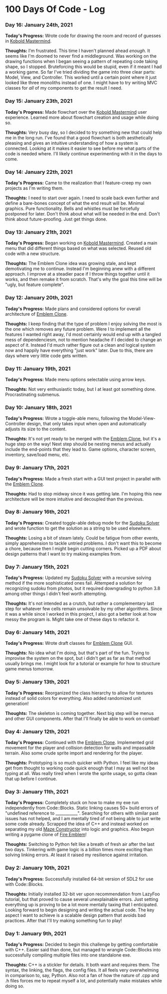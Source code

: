 # 100 Days Of Code - Log

### Day 16: January 24th, 2021
**Today's Progress:** Wrote code for drawing the room and record of guesses in [Kobold Mastermind](https://github.com/erifo/kobold-mastermind).

**Thoughts:** I'm frustrated. This time I haven't planned ahead *enough*. It seems like I'm doomed to never find a middleground. Was working on the drawing functions when I began seeing a pattern of repeating code taking shape, so I stopped. Bruteforcing this would be stupid, even if it meant I had a working game. So far I've tried dividing the game into three clear parts: Model, View, and Controller. This worked until a certain point where it just looked like three monoliths instead of one. I might have to try writing MVC classes for *all* of my components to get the result I need.

### Day 15: January 23th, 2021
**Today's Progress:** Made flowchart over the [Kobold Mastermind](https://github.com/erifo/kobold-mastermind) user experience. Learned more about flowchart creation and usage while doing so.

**Thoughts:** Very busy day, so I decided to try something new that could help me in the long run. I've found that a good flowchart is both aesthetically pleasing and gives an intuitive understanding of how a system is connected. Looking at it makes it easier to see before me what parts of the code is needed where. I'll likely continue experimenting with it in the days to come.

### Day 14: January 22th, 2021
**Today's Progress:** Came to the realization that I feature-creep my own projects as I'm writing them.

**Thoughts:** I need to start over again. I need to scale back even further and define a bare-bones concept of what the end result will be. Minimal graphics. Pure functionality. Bells and whistles must be forcefully postponed for later. Don't think about what will be needed in the end. Don't think about future-proofing. Just get things done.

### Day 13: January 21th, 2021
**Today's Progress:** Began working on [Kobold Mastermind](https://github.com/erifo/kobold-mastermind). Created a main menu that did different things based on what was selected. Reused old code with a new structure.

**Thoughts:** The Emblem Clone idea was growing stale, and kept demotivating me to continue. Instead I'm beginning anew with a different approach. I improve at a steadier pace if I throw things together until it works, and then remake it from scratch. That's why the goal this time will be "ugly, but feature complete".

### Day 12: January 20th, 2021
**Today's Progress:** Made plans and considered options for overall architecture of [Emblem Clone](https://github.com/erifo/emblem-clone).

**Thoughts:** I keep finding that the type of problem I enjoy solving the most is the one which removes any future problem. Were I to implement all the features I wanted right away, I'd most certainly would end up with a tangled mess of dependenciesm, not to mention headache if I decided to change an aspect of it. Instead I'd much rather figure out a clean and logical system now and happily have everything "just work" later. Due to this, there are days where very little code gets written.

### Day 11: January 19th, 2021
**Today's Progress:** Made menu options selectable using arrow keys.

**Thoughts:** Not very enthusiastic today, but I at least got something done. Procrastinating submenus.

### Day 10: January 18th, 2021
**Today's Progress:** Wrote a toggle-able menu, following the Model-View-Controller design, that only takes input when open and automatically adjusts its size to the content.

**Thoughts:** It's not yet ready to be merged with the [Emblem Clone](https://github.com/erifo/emblem-clone), but it's a huge step on the way! Next step should be nesting menus and actually include the end-points that they lead to. Game options, character screen, inventory, save/load menu, etc.

### Day 9: January 17th, 2021
**Today's Progress:** Made a fresh start with a GUI test project in parallel with the [Emblem Clone](https://github.com/erifo/emblem-clone).

**Thoughts:** Had to stop midway since it was getting late. I'm hoping this new architecture will be more intuitive and decoupled than the previous.

### Day 8: January 16th, 2021
**Today's Progress:** Created toggle-able debug mode for the [Sudoku Solver](https://github.com/erifo/sudoku-solver) and wrote function to get the solution as a string to be used elsewhere. 

**Thoughts:** Losing a bit of steam lately. Could be fatigue from other events, simply apprehension to tackle untried problems. I don't want this to become a chore, because then I might begin cutting corners. Picked up a PDF about design patterns that I want to try making examples from.

### Day 7: January 15th, 2021
**Today's Progress:** Updated my [Sudoku Solver](https://github.com/erifo/sudoku-solver) with a recursive solving method if the more sophisticated ones fail. Attemped a solution for recognizing sudoku from photos, but it required downgrading to python 3.8 among other things I didn't feel worth attempting.

**Thoughts:** It's not intended as a crutch, but rather a complementary last step for whatever few cells remain unsolvable by my other algorithms. Since it was a while since I worked in this project, I also got a better look at how messy the program is. Might take one of these days to refactor it.

### Day 6: January 14th, 2021
**Today's Progress:** Wrote draft classes for [Emblem Clone](https://github.com/erifo/emblem-clone) GUI.

**Thoughts:** No idea what I'm doing, but that's part of the fun. Trying to improvise the system on the spot, but i didn't get as far as that method usually brings me. I might look for a tutorial or example for how to structure game menus tomorrow.

### Day 5: January 13th, 2021
**Today's Progress:** Reorganized the class hierarchy to allow for textures instead of solid colors for everything. Also added randomized unit generation!

**Thoughts:** The skeleton is coming together. Next big step will be menus and other GUI components. After that I'll finally be able to work on combat!

### Day 4: January 12th, 2021
**Today's Progress:** Continued with the [Emblem Clone](https://github.com/erifo/emblem-clone). Implemented grid movement for the player and collision detection for walls and impassable terrain. Also some crude sprite import and rendering for the player.

**Thoughts:** Prototyping is so much quicker with Python. I feel like my ideas get from thought to working code quick enough that I may as well not be typing at all. Was really tired when I wrote the sprite usage, so gotta clean that up before I continue.

### Day 3: January 11th, 2021
**Today's Progress:** Completely stuck on how to make my exe run independently from Code::Blocks. Static linking causes 50+ build errors of "undefined reference to ___________". Searching for others with similar past issues has not helped, and I am mentally tired of not being able to just write some code already. Scrapped the idea of C++ and instead worked on separating my old [Maze Constructor](https://github.com/erifo/maze-constructor) into logic and graphics. Also begun writing a pygame clone of [Fire Emblem](https://github.com/erifo/emblem-clone)!

**Thoughts:** Switching to Python felt like a breath of fresh air after the last two days. Tinkering with game logic is a billion times more exciting than solving linking errors. At least it raised my resilience against irritation.

### Day 2: January 10th, 2021
**Today's Progress:** Successfully installed 64-bit version of SDL2 for use with Code::Blocks.

**Thoughts:** Initially installed 32-bit ver upon recommendation from LazyFoo tutorial, but that proved to cause several unexplainable errors. Just setting everything up is proving to be a lot more mentally taxing that I enticipated. Looking forward to begin designing and writing the actual code. The key aspect I want to achieve is a scalable design pattern that avoids bad practices. After that I'll try making something fun to play!

### Day 1: January 9th, 2021
**Today's Progress:** Decided to begin this challenge by getting comfortable with C++. Easier said than done, but managed to wrangle Code::Blocks into successfully compiling multiple files into one standalone exe.

**Thoughts:** C++ is a stickler for details. It both want and requires them. The syntax, the linking, the flags, the config files. It all feels very overwhelming in comparison to, say, Python. Also not a fan of how the nature of .cpp and .h files forces me to repeat myself a lot, and potentially make mistakes while doing so.